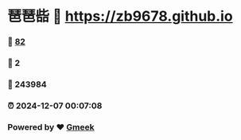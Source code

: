 # 琶琶啙 :link: https://zb9678.github.io 
### :page_facing_up: [82](https://zb9678.github.io/tag.html) 
### :speech_balloon: 2 
### :hibiscus: 243984 
### :alarm_clock: 2024-12-07 00:07:08 
### Powered by :heart: [Gmeek](https://github.com/Meekdai/Gmeek)
